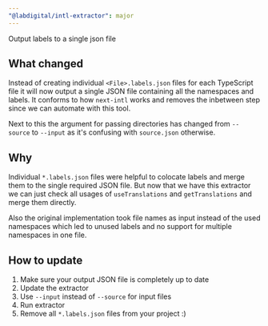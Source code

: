 ```yaml
---
"@labdigital/intl-extractor": major
---
```


Output labels to a single json file

## What changed
Instead of creating individual `<File>.labels.json` files for each TypeScript file it will now output a single JSON file containing all the namespaces and labels.
It conforms to how `next-intl` works and removes the inbetween step since we can automate with this tool.

Next to this the argument for passing directories has changed from `--source` to `--input` as it's confusing with `source.json` otherwise.

## Why
Individual `*.labels.json` files were helpful to colocate labels and merge them to the single required JSON file. But now that we have this extractor we can just check all usages of `useTranslations` and `getTranslations` and merge them directly.

Also the original implementation took file names as input instead of the used namespaces which led to unused labels and no support for multiple namespaces in one file.

## How to update
1. Make sure your output JSON file is completely up to date
2. Update the extractor
3. Use `--input` instead of `--source` for input files
4. Run extractor
5. Remove all `*.labels.json` files from your project :)


